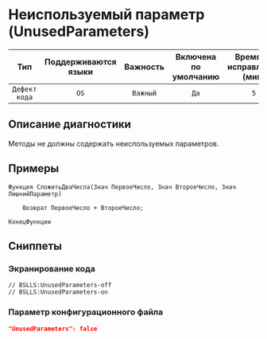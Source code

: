 # Неиспользуемый параметр (UnusedParameters)

|      Тип      |    Поддерживаются<br>языки    | Важность |    Включена<br>по умолчанию    |    Время на<br>исправление (мин)    |            Теги            |
|:-------------:|:-----------------------------:|:--------:|:------------------------------:|:-----------------------------------:|:--------------------------:|
| `Дефект кода` |             `OS`              | `Важный` |              `Да`              |                 `5`                 |    `design`<br>`unused`    |

<!-- Блоки выше заполняются автоматически, не трогать -->
## Описание диагностики
Методы не должны содержать неиспользуемых параметров.

## Примеры

```bsl
Функция СложитьДваЧисла(Знач ПервоеЧисло, Знач ВтороеЧисло, Знач ЛишнийПараметр)

    Возврат ПервоеЧисло + ВтороеЧисло;

КонецФункции
```

## Сниппеты

<!-- Блоки ниже заполняются автоматически, не трогать -->
### Экранирование кода

```bsl
// BSLLS:UnusedParameters-off
// BSLLS:UnusedParameters-on
```

### Параметр конфигурационного файла

```json
"UnusedParameters": false
```
